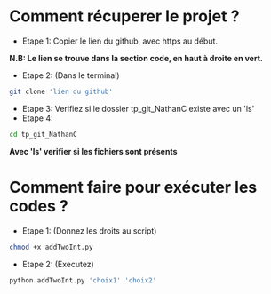 # Comment récuperer le projet ?
- Etape 1: Copier le lien du github, avec https au début.

**N.B: Le lien se trouve dans la section code, en haut à droite en vert.**
- Etape 2: (Dans le terminal)
```sh
git clone 'lien du github'
```
- Etape 3: Verifiez si le dossier tp_git_NathanC existe avec un 'ls'
- Etape 4:
```sh
cd tp_git_NathanC
```
**Avec 'ls' verifier si les fichiers sont présents**

# Comment faire pour exécuter les codes ?
- Etape 1: (Donnez les droits au script)
```sh
chmod +x addTwoInt.py
```
- Etape 2: (Executez)
```sh
python addTwoInt.py 'choix1' 'choix2'
```
